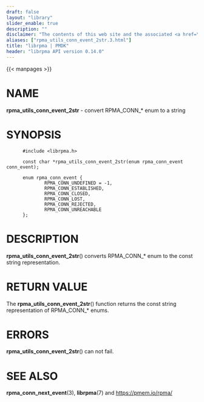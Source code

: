 ```yaml
---
draft: false
layout: "library"
slider_enable: true
description: ""
disclaimer: "The contents of this web site and the associated <a href=\"https://github.com/pmem\">GitHub repositories</a> are BSD-licensed open source."
aliases: ["rpma_utils_conn_event_2str.3.html"]
title: "librpma | PMDK"
header: "librpma API version 0.14.0"
---
```

{{< manpages >}}

[comment]: <> (SPDX-License-Identifier: BSD-3-Clause)
[comment]: <> (Copyright 2020-2022, Intel Corporation)

NAME
====

**rpma\_utils\_conn\_event\_2str** - convert RPMA\_CONN\_\* enum to a
string

SYNOPSIS
========

          #include <librpma.h>

          const char *rpma_utils_conn_event_2str(enum rpma_conn_event conn_event);

          enum rpma_conn_event {
                  RPMA_CONN_UNDEFINED = -1,
                  RPMA_CONN_ESTABLISHED,
                  RPMA_CONN_CLOSED,
                  RPMA_CONN_LOST,
                  RPMA_CONN_REJECTED,
                  RPMA_CONN_UNREACHABLE
          };

DESCRIPTION
===========

**rpma\_utils\_conn\_event\_2str**() converts RPMA\_CONN\_\* enum to the
const string representation.

RETURN VALUE
============

The **rpma\_utils\_conn\_event\_2str**() function returns the const
string representation of RPMA\_CONN\_\* enums.

ERRORS
======

**rpma\_utils\_conn\_event\_2str**() can not fail.

SEE ALSO
========

**rpma\_conn\_next\_event**(3), **librpma**(7) and https://pmem.io/rpma/
